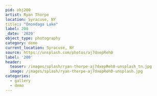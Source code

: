 ```yaml
---
pid: obj200
artist: Ryan Thorpe
location: Syracuse, NY
title:: "Onondaga Lake"
label: 200
_date: '2020'
object_type: photography
category: demo
current_location: Syracuse, NY
source: https://unsplash.com/photos/aj7dxepReh0
label: '200'
header:
  teaser: /images/splash/ryan-thorpe-aj7dxepReh0-unsplash_tn.jpg
  image: /images/splash/ryan-thorpe-aj7dxepReh0-unsplash.jpg
categories:
  - gallery
  - demo
---
```

